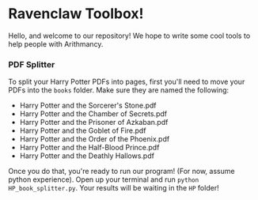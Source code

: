 # Ravenclaw Toolbox!

Hello, and welcome to our repository! We hope to write some cool tools to help people with Arithmancy. 

### PDF Splitter

To split your Harry Potter PDFs into pages, first you'll need to move your PDFs into the `books` folder. Make sure they are named the following:
* Harry Potter and the Sorcerer's Stone.pdf
* Harry Potter and the Chamber of Secrets.pdf
* Harry Potter and the Prisoner of Azkaban.pdf
* Harry Potter and the Goblet of Fire.pdf
* Harry Potter and the Order of the Phoenix.pdf
* Harry Potter and the Half-Blood Prince.pdf
* Harry Potter and the Deathly Hallows.pdf

Once you do that, you're ready to run our program! (For now, assume python experience). Open up your terminal and run `python HP_book_splitter.py`. Your results will be waiting in the `HP` folder!

